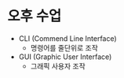 # 오후 수업

- CLI (Commend Line Interface)
  - 명령어를 줄단위로 조작
- GUI (Graphic User Interface)
  - 그래픽 사용자 조작